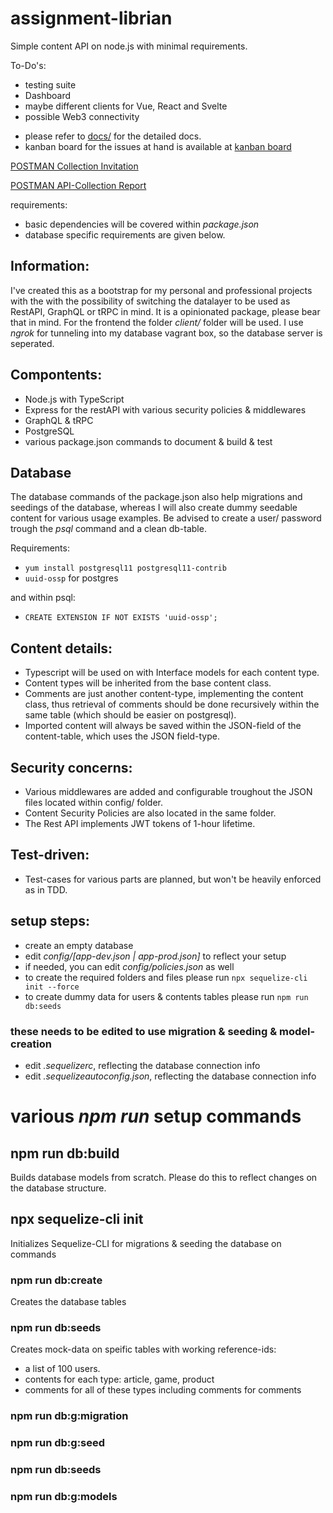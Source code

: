 # assignment-librian
Simple content API on node.js with minimal requirements. 

To-Do's:
- testing suite
- Dashboard
- maybe different clients for Vue, React and Svelte
- possible Web3 connectivity

* please refer to [docs/](https://github.com/cgencer/challenges_librarian) for the detailed docs.
* kanban board for the issues at hand is available at [kanban board](https://cgencer.github.io/challenges_librarian/kanban.html)

[POSTMAN Collection Invitation](https://app.getpostman.com/join-team?invite_code=7fb999cabcec15df2ab29b671cb8322f)

[POSTMAN API-Collection Report](docs/api-report.html)

requirements:
- basic dependencies will be covered within *package.json*
- database specific requirements are given below.

## Information:

I've created this as a bootstrap for my personal and professional projects with the 
with the possibility of switching the datalayer to be used as RestAPI, GraphQL or tRPC
in mind. It is a opinionated package, please bear that in mind. 
For the frontend the folder *client/* folder will be used.
I use *ngrok* for tunneling into my database vagrant box, so the database server is seperated.

## Compontents:

- Node.js with TypeScript
- Express for the restAPI with various security policies & middlewares
- GraphQL & tRPC
- PostgreSQL
- various package.json commands to document & build & test

## Database

The database commands of the package.json also help migrations and seedings
of the database, whereas I will also create dummy seedable content for various usage examples.
Be advised to create a user/ password trough the *psql* command and a clean db-table.

Requirements:
- `yum install postgresql11 postgresql11-contrib`
- `uuid-ossp` for postgres

and within psql:
- `CREATE EXTENSION IF NOT EXISTS 'uuid-ossp';`


## Content details:
- Typescript will be used on with Interface models for each content type. 
- Content types will be inherited from the base content class. 
- Comments are just another content-type, implementing the content class, thus retrieval of comments should be done recursively within the same table (which should be easier on postgresql).
- Imported content will always be saved within the JSON-field of the content-table, which uses the JSON field-type.

## Security concerns:
- Various middlewares are added and configurable troughout the JSON files located within config/ folder.
- Content Security Policies are also located in the same folder.
- The Rest API implements JWT tokens of 1-hour lifetime.

## Test-driven:
- Test-cases for various parts are planned, but won't be heavily enforced as in TDD. 

## setup steps:
* create an empty database
* edit *config/[app-dev.json | app-prod.json]* to reflect your setup
* if needed, you can edit *config/policies.json* as well
* to create the required folders and files please run 
`npx sequelize-cli init --force`
* to create dummy data for users & contents tables please run
`npm run db:seeds`

### these needs to be edited to use migration & seeding & model-creation
* edit *.sequelizerc*, reflecting the database connection info
* edit *.sequelizeautoconfig.json*, reflecting the database connection info

# various *npm run* setup commands

## npm run db:build

Builds database models from scratch. Please do this to reflect changes on the database structure.

## npx sequelize-cli init

Initializes Sequelize-CLI for migrations & seeding the database on commands

### npm run db:create

Creates the database tables

### npm run db:seeds

Creates mock-data on speific tables with working reference-ids:
- a list of 100 users.
- contents for each type: article, game, product
- comments for all of these types including comments for comments

### npm run db:g:migration

### npm run db:g:seed

### npm run db:seeds

### npm run db:g:models

